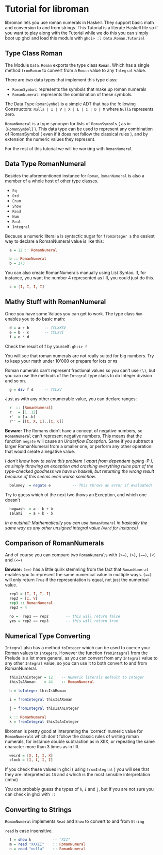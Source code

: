 <!--
Haskell Files should declare a module

``` haskell
  module Data.Roman.Tutorial where
  import Data.Roman
```
-->

Tutorial for libroman
=====================

libroman lets you use roman numerals in Haskell. They support basic math and
conversion to and from strings.
This Tutorial is a literate Haskell file so if you want to play along with the
Tutorial while we do this you can simply boot up ghci and load this module with
`ghci> :l Data.Roman.Tutorial`


Type Class Roman
----------------

The Module `Data.Roman` exports the type class **`Roman`**. Which has a single
method `fromRoman` to convert from a `Roman` value to any `Integral` value.

There are two data types that implement this type class:

- `RomanSymbol`: represents the symbols that make up roman numerals
- `RomanNumeral`: represents the combination of these symbols.

The Data Type `RomanSymbol` is a simple ADT that has the following Constructors:
`Nulla | I | V | X | L | C | D | M` where `Nulla` represents zero.

`RomanNumeral` is a type synonym for lists of `RomanSymbol`s ( as in
`[RomanSymbol]` ). This data type can be used to represent any combination
of RomanSymbol ( even if it does not follow the classical rules ), and by
extension the numeric values they represent.

For the rest of this tutorial we will be working with `RomanNumeral`

Data Type RomanNumeral
----------------------

Besides the aforementioned instance for `Roman`, `RomanNumeral` is also a
member of a whole host of other type classes.

- `Eq`
- `Ord`
- `Enum`
- `Show`
- `Read`
- `Num`
- `Real`
- `Integral`

Because a numeric literal `a` is syntactic sugar for `fromInteger a` the
easiest way to declare a RomanNumeral value is like this:

``` haskell
  a = 12 :: RomanNumeral

  b :: RomanNumeral
  b = 273
```
You can also create RomanNumerals manually using List Syntax. If, for instance,
you want the number 4 represented as IIII, you could just do this.

``` haskell
  c = [I, I, I, I]
```

Mathy Stuff with RomanNumeral
-----------------------------

Once you have some Values you can get to work. The type class `Num` enables you
to do basic math:

``` haskell haskell
  d = a + b       -- CCLXXXV
  e = b - c       -- CCLXVI
  f = e * d
```
Check the result of f by yourself: `ghci> f`

You will see that roman numerals are not really suited for big numbers.
Try to keep your math under 10'000 or prepare for lots or `M`s

Roman numerals can't represent fractional values so you can't use `(\)`, but
you can use the methods of the `Integral` type class to do Integer division
and so on.

``` haskell
  g = div f d     -- CCLXV
```
Just as with any other enumerable value, you can declare ranges:

``` haskell
  r  :: [RomanNumeral]
  r   = [1..12]
  r'  = [a..b]
  r'' = [[C, X, I]..[C, C]]
```
**Beware:** The Romans didn't have a concept of negative numbers, so
`RomanNumeral` can't represent negative numbers. This means that the
function `negate` will cause an *Underflow Exception*. Same if you
subtract a larger RomanNumeral from a smaller one, or perform any other
operation that would create a negative value.

*I don't know how to solve this problem ( apart from dependent typing :P ),
as simply throwing an exception and crashing everything ruins part of the
type-checked goodness we have in haskell, but returning the wrong result
because of this seems even worse somehow.*


``` haskell
  baloney  = negate e          -- This throws an error if evaluated!

```
Try to guess which of the next two thows an Exception, and which one doesn't

``` haskell
  hogwash  = a - b + b
  salami   = a + b - b
```
*In a nutshell: Mathematically you can use `RomanNumeral` in basically the
same way as any other unsigned integral value (`Word` for instance)*

Comparison of RomanNumerals
---------------------------

And of course you can compare two `RomanNumeral`s with
`(>=)`, `(>)`, `(==)`, `(<)` and `(<=)`

**Beware:** `(==)` has a little quirk stemming from the fact that `RomanNumeral`
enables you to represent the same numerical value in multiple ways.
`(==)` will only return
`True` if the representation is equal, not just the numerical value.

``` haskell
  rep1 = [I, I, I, I]
  rep2 = [I, V]
  rep3 :: RomanNumeral
  rep3 = 4

  no =  rep1 == rep2        -- this will return false
  yes = rep2 == rep3        -- this will return true
```
Numerical Type Converting
-------------------------

`Integral` also has a method `toInteger` which can be used to coerce your Roman
values to `Integer`s. However the function `fromIntegral` from the Prelude is
a lot more general, as you can convert from any `Integral` value to any other
`Integral` value, so you can use it to both convert to and from RomanNumeral.

``` haskell
  thisIsAnInteger = 12    -- Numeric literals default to Integer
  thisIsARoman    = 44    :: RomanNumeral

  h = toInteger thisIsARoman

  i = fromIntegral thisIsARoman

  j = fromIntegral thisIsAnInteger

  k :: RomanNumeral
  k = fromIntegral thisIsAnInteger
```
libroman is pretty good at interpreting the 'correct' numeric value for
`RomanNumeral`s which don't follow the classic rules of writing roman
numerals, for instance double subtraction as in XIIX, or repeating the same character more than 3 times as in IIII.

``` haskell
  weird = [X, I, I, X]
  clock = [I, I, I, I]
```
If you check these values in ghci ( using `fromIntegral` ) you will see that
they are interpreted as `18` and `4` which is the most sensible interpretation
(imho)

You can probably guess the types of `h`, `i` and `j`, but if you are not sure
you can check in ghci with `:t`


Converting to Strings
---------------------

`RomanNumeral` implements `Read` and `Show` to convert to and from `String`

`read` is case insensitive.

``` haskell
  l = show k          -- "XII"
  m = read "XXXII"    :: RomanNumeral
  n = read "nulla"    :: RomanNumeral
```
